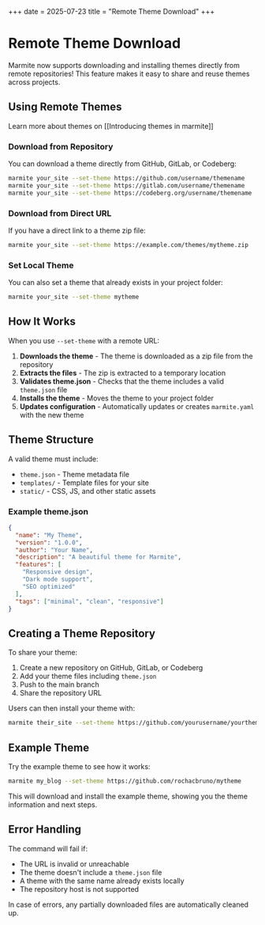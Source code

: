 +++
date = 2025-07-23
title = "Remote Theme Download"
+++

# Remote Theme Download

Marmite now supports downloading and installing themes directly from remote repositories! This feature makes it easy to share and reuse themes across projects.

## Using Remote Themes

Learn more about themes on [[Introducing themes in marmite]]

### Download from Repository

You can download a theme directly from GitHub, GitLab, or Codeberg:

```bash
marmite your_site --set-theme https://github.com/username/themename
marmite your_site --set-theme https://gitlab.com/username/themename
marmite your_site --set-theme https://codeberg.org/username/themename
```

### Download from Direct URL

If you have a direct link to a theme zip file:

```bash
marmite your_site --set-theme https://example.com/themes/mytheme.zip
```

### Set Local Theme

You can also set a theme that already exists in your project folder:

```bash
marmite your_site --set-theme mytheme
```

## How It Works

When you use `--set-theme` with a remote URL:

1. **Downloads the theme** - The theme is downloaded as a zip file from the repository
2. **Extracts the files** - The zip is extracted to a temporary location
3. **Validates theme.json** - Checks that the theme includes a valid `theme.json` file
4. **Installs the theme** - Moves the theme to your project folder
5. **Updates configuration** - Automatically updates or creates `marmite.yaml` with the new theme

## Theme Structure

A valid theme must include:

- `theme.json` - Theme metadata file
- `templates/` - Template files for your site
- `static/` - CSS, JS, and other static assets

### Example theme.json

```json
{
  "name": "My Theme",
  "version": "1.0.0",
  "author": "Your Name",
  "description": "A beautiful theme for Marmite",
  "features": [
    "Responsive design",
    "Dark mode support",
    "SEO optimized"
  ],
  "tags": ["minimal", "clean", "responsive"]
}
```

## Creating a Theme Repository

To share your theme:

1. Create a new repository on GitHub, GitLab, or Codeberg
2. Add your theme files including `theme.json`
3. Push to the main branch
4. Share the repository URL

Users can then install your theme with:

```bash
marmite their_site --set-theme https://github.com/yourusername/yourtheme
```

## Example Theme

Try the example theme to see how it works:

```bash
marmite my_blog --set-theme https://github.com/rochacbruno/mytheme
```

This will download and install the example theme, showing you the theme information and next steps.

## Error Handling

The command will fail if:

- The URL is invalid or unreachable
- The theme doesn't include a `theme.json` file
- A theme with the same name already exists locally
- The repository host is not supported

In case of errors, any partially downloaded files are automatically cleaned up.